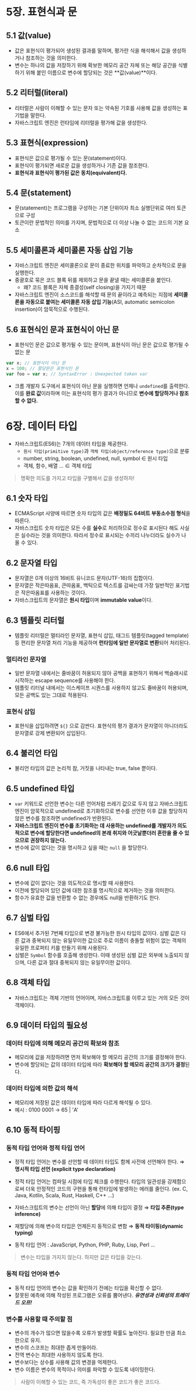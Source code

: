 # 5장. 표현식과 문

## 5.1 값(value)

- 값은 표현식이 평가되어 생성된 결과를 말하며, 평가란 식을 해석해서 값을 생성하거나 참조하는 것을 의미한다.
- 변수는 하나의 값을 저장하기 위해 확보한 메모리 공간 자체 또는 해당 공간을 식별하기 위해 붙인 이름으로 변수에 할당되는 것은 **값(value)**이다.

## 5.2 리터럴(literal)

- 리터럴은 사람이 이해할 수 있는 문자 또는 약속된 기호를 사용해 값을 생성하는 표기법을 말한다.
- 자바스크립트 엔진은 런타임에 리터럴을 평가해 값을 생성한다.

## 5.3 표현식(expression)

- 표현식은 값으로 평가될 수 있는 문(statement)이다.
- 표현식이 평가되면 새로운 값을 생성하거나 기존 값을 참조한다.
- **표현식과 표현식이 평가된 값은 동치(equivalent)다.**

## 5.4 문(statement)

- 문(statement)는 프로그램을 구성하는 기본 단위이자 최소 실행단위로 여러 토큰으로 구성
- 토큰이란 문법적인 의미를 가지며, 문법적으로 더 이상 나눌 수 없는 코드의 기본 요소

## 5.5 세미콜론과 세미콜론 자동 삽입 기능

- 자바스크립트 엔진은 세미콜론으로 문이 종료한 위치를 파악하고 순차적으로 문을 실행한다.
- 중괄호로 묶은 코드 블록 뒤를 제외하고 문을 끝낼 때는 세미콜론을 붙인다.
    - 왜? 코드 블록은 자체 종결성(self closing)을 가지기 때문
- 자바스크립트 엔진이 소스코드를 해석할 때 문의 끝이라고 예측되는 지점에 **세미콜론을 자동으로 붙여는 세미콜론 자동 삽입 기능**(ASI, automatic semicolon insertion)이 암묵적으로 수행된다.

## 5.6 표현식인 문과 표현식이 아닌 문

- 표현식인 문은 값으로 평가될 수 있는 문이며, 표현식이 아닌 문은 값으로 평가될 수 없는 문

```jsx
var x; // 표현식이 아닌 문
x = 100; // 할당문은 표현식인 문
var foo = var x; // SyntaxError : Unexpected token var
```

- 크롬 개발자 도구에서 표현식이 아닌 문을 실행하면 언제나 `undefined`를 출력한다. 이를 **완료 값**이라하며 이는 표현식의 평가 결과가 아니므로 **변수에 할당하거나 참조할 수 없다.**

# 6장. 데이터 타입

- 자바스크립트(ES6)는 7개의 데이터 타입을 제공한다.
    - `원시 타입(primitive type)`과 `객체 타입(object/reference type)`으로 분류
    - number, string, boolean, undefined, null, symbol $\in$ 원시 타입
    - 객체, 함수, 배열 ... $\in$ 객체 타입

> 명확한 의도를 가지고 타입을 구별해서 값을 생성하자!

## 6.1 숫자 타입

- ECMAScript 사양에 따르면 숫자 타입의 값은 **배정밀도 64비트 부동소수점 형식**을 따른다.
- 자바스크립트 숫자 타입은 모든 수를 **실수**로 처리하므로 정수로 표시된다 해도 사실은 실수라는 것을 의미한다. 따라서 정수로 표시되는 수끼리 나누더라도 실수가 나올 수 있다.

## 6.2 문자열 타입

- 문자열은 0개 이상의 16비트 유니코드 문자(UTF-16)의 집합이다.
- 문자열은 작은따옴표, 큰따옴표, 백틱으로 텍스트를 감싸는데 가장 일반적인 표기법은 작은따옴표를 사용하는 것이다.
- 자바스크립트의 문자열은 **원시 타입**이며 **immutable value**이다.

## 6.3 템플릿 리터럴

- 템플릿 리터럴은 멀티라인 문자열, 표현식 삽입, 태그드 템플릿(tagged template) 등 편리한 문자열 처리 기능을 제공하며 **런타임에 일반 문자열로 변환**되어 처리된다.

### 멀티라인 문자열

- 일반 문자열 내에서는 줄바꿈이 허용되지 않아 공백을 표현하기 위해서 백슬래시로 시작하는 escape sequence를 사용해야 한다.
- 템플릿 리터널 내에서는 이스케이프 시퀀스를 사용하지 않고도 줄바꿈이 허용되며, 모든 공백도 있는 그대로 적용된다.

### 표현식 삽입

- 표현식을 삽입하려면 `${}` 으로 감싼다. 표현식의 평가 결과가 문자열이 아니더라도 문자열로 강제 변환되어 삽입된다.

## 6.4 불리언 타입

- 불리언 타입의 값은 논리적 참, 거짓을 나타내는 true, false 뿐이다.

## 6.5 undefined 타입

- `var` 키워드로 선언한 변수는 다른 언어처럼 쓰레기 값으로 두지 않고 자바스크립트 엔진이 암묵적으로 undefined로 초기화하므로 변수를 선언한 이후 값을 할당하지 않은 변수를 참조하면 undefined가 반환된다.
- **자바스크립트 엔진이 변수를 초기화하는 데 사용하는 undefined를 개발자가 의도적으로 변수에 할당한다면 undefined의 본래 취지와 어긋날뿐더러 혼란을 줄 수 있으므로 권장하지 않는다.**
- 변수에 값이 없다는 것을 명시하고 싶을 때는 `null` 을 할당한다.

## 6.6 null 타입

- 변수에 값이 없다는 것을 의도적으로 명시할 때 사용한다.
- 이전에 할당되어 있던 값에 대한 참조를 명시적으로 제거하는 것을 의미한다.
- 함수가 유효한 값을 반환할 수 없는 경우에도 null을 반환하기도 한다.

## 6.7 심벌 타입

- ES6에서 추가된 7번째 타입으로 변경 불가능한 원시 타입의 값이다. 심벌 값은 다른 값과 중복되지 않는 유일무이한 값으로 주로 이름이 충돌할 위험이 없는 객체의 유일한 프로퍼티 키를 만들기 위해 사용된다.
- 심벌은 `Symbol` 함수를 호출해 생성한다. 이때 생성된 심벌 값은 외부에 노출되지 않으며, 다른 값과 절대 중복되지 않는 유일무이한 값이다.

## 6.8 객체 타입

- 자바스크립트는 객체 기반의 언어이며, 자바스크립트를 이루고 있는 거의 모든 것이 객체이다.

## 6.9 데이터 타입의 필요성

### 데이터 타입에 의해 메모리 공간의 확보와 참조

- 메모리에 값을 저장하려면 먼저 확보해야 할 메모리 공간의 크기를 결정해야 한다.
- 변수에 할당되는 값의 데이터 타입에 따라 **확보해야 할 메모리 공간의 크기가 결정**된다.

### 데이터 타입에 의한 값의 해석

- 메모리에 저장된 값은 데이터 타입에 따라 다르게 해석될 수 있다.
- 예시 : 0100 0001 → 65 | 'A'

## 6.10 동적 타이핑

### 동적 타입 언어와 정적 타입 언어

- 정적 타입 언어는 변수를 선언할 때 데이터 타입도 함께 사전에 선언해야 한다.
⇒ **명시적 타입 선언 (explicit type declaration)**
- 정적 타입 언어는 컴파일 시점에 타입 체크를 수행한다. 타입의 일관성을 강제함으로써 더욱 안정적인 코드의 구현을 통해 런타임에 발생하는 에러를 줄인다.
(ex. C, Java, Kotlin, Scala, Rust, Haskell, C++ ...)

- 자바스크립트의 변수는 선언이 아닌 **할당**에 의해 타입이 결정 ⇒ **타입 추론(type inference)**
- 재할당에 의해 변수의 타입은 언제든지 동적으로 변함 ⇒ **동적 타이핑(dynamic typing)**
- 동적 타입 언어 : JavaScript, Python, PHP, Ruby, Lisp, Perl ...

> 변수는 타입을 가지지 않는다. 하지만 값은 타입을 갖는다.

### 동적 타입 언어와 변수

- 동적 타입 언어의 변수는 값을 확인하기 전에는 타입을 확신할 수 없다.
- 잘못된 예측에 의해 작성된 프로그램은 오류를 뿜어낸다. ***유연성과 신뢰성의 트레이드 오프!***

### 변수를 사용할 때 주의할 점

- 변수의 개수가 많으면 많을수록 오류가 발생할 확률도 높아진다. 필요한 만큼 최소한으로 유지.
- 변수의 스코프는 최대한 좁게 만들어라.
- 전역 변수는 최대한 사용하지 않도록 한다.
- 변수보다는 상수를 사용해 값의 변경을 억제한다.
- 변수 이름은 변수의 목적이나 의미를 파악할 수 있도록 네이밍한다.

> 사람이 이해할 수 있는 코드, 즉 가독성이 좋은 코드가 좋은 코드다.